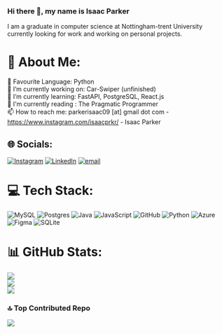### Hi there 👋, my name is Isaac Parker
I am a graduate in computer science at Nottingham-trent University currently looking for work and working on personal projects.

# 💫 About Me:
🐍 Favourite Language: Python<br>🔭 I’m currently working on: Car-Swiper (unfinished)<br>🌱 I’m currently learning: FastAPI, PostgreSQL, React.js<br>📖 I'm currently reading : The Pragmatic Programmer<br>📫 How to reach me: parkerisaac09 [at] gmail dot com - https://www.instagram.com/isaacprkr/ - Isaac Parker



## 🌐 Socials:
[![Instagram](https://img.shields.io/badge/Instagram-%23E4405F.svg?logo=Instagram&logoColor=white)](https://instagram.com/isaacprkr) [![LinkedIn](https://img.shields.io/badge/LinkedIn-%230077B5.svg?logo=linkedin&logoColor=white)](https://linkedin.com/in/isaac-parker-a1477a179) [![email](https://img.shields.io/badge/Email-D14836?logo=gmail&logoColor=white)](mailto:parkerisaac09@gmail.com) 

# 💻 Tech Stack:
![MySQL](https://img.shields.io/badge/mysql-4479A1.svg?style=for-the-badge&logo=mysql&logoColor=white) ![Postgres](https://img.shields.io/badge/postgres-%23316192.svg?style=for-the-badge&logo=postgresql&logoColor=white) ![Java](https://img.shields.io/badge/java-%23ED8B00.svg?style=for-the-badge&logo=openjdk&logoColor=white) ![JavaScript](https://img.shields.io/badge/javascript-%23323330.svg?style=for-the-badge&logo=javascript&logoColor=%23F7DF1E) ![GitHub](https://img.shields.io/badge/github-%23121011.svg?style=for-the-badge&logo=github&logoColor=white) ![Python](https://img.shields.io/badge/python-3670A0?style=for-the-badge&logo=python&logoColor=ffdd54) ![Azure](https://img.shields.io/badge/azure-%230072C6.svg?style=for-the-badge&logo=microsoftazure&logoColor=white) ![Figma](https://img.shields.io/badge/figma-%23F24E1E.svg?style=for-the-badge&logo=figma&logoColor=white)  ![SQLite](https://img.shields.io/badge/sqlite-%2307405e.svg?style=for-the-badge&logo=sqlite&logoColor=white)
# 📊 GitHub Stats:
![](https://github-readme-stats.vercel.app/api?username=IsaacPrkr&theme=dark&hide_border=false&include_all_commits=false&count_private=false)<br/>
![](https://nirzak-streak-stats.vercel.app/?user=IsaacPrkr&theme=dark&hide_border=false)<br/>
![](https://github-readme-stats.vercel.app/api/top-langs/?username=IsaacPrkr&theme=dark&hide_border=false&include_all_commits=false&count_private=false&layout=compact)

### 🔝 Top Contributed Repo
![](https://github-contributor-stats.vercel.app/api?username=IsaacPrkr&limit=5&theme=dark&combine_all_yearly_contributions=true)

<!-- Proudly created with GPRM ( https://gprm.itsvg.in ) -->


